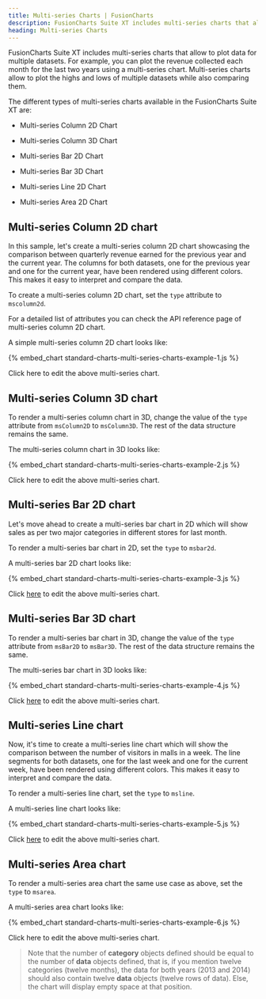 ```yaml
---
title: Multi-series Charts | FusionCharts
description: FusionCharts Suite XT includes multi-series charts that allow to plot data for multiple datasets. For example, you can plot the revenue collected each month for the last two years using a multi-series chart.
heading: Multi-series Charts
---
```


FusionCharts Suite XT includes multi-series charts that allow to plot data for multiple datasets. For example, you can plot the revenue collected each month for the last two years using a multi-series chart. Multi-series charts allow to plot the highs and lows of multiple datasets while also comparing them.

The different types of multi-series charts available in the FusionCharts Suite XT are:

* Multi-series Column 2D Chart

* Multi-series Column 3D Chart

* Multi-series Bar 2D Chart

* Multi-series Bar 3D Chart

* Multi-series Line 2D Chart

* Multi-series Area 2D Chart

## Multi-series Column 2D chart

In this sample, let's create a multi-series column 2D chart  showcasing the comparison between quarterly revenue earned for the previous year and the current year. The columns for both datasets, one for the previous year and one for the current year, have been rendered using different colors. This makes it easy to interpret and compare the data.

To create a multi-series column 2D chart, set the `type` attribute to `mscolumn2d`.

For a detailed list of attributes you can check the API reference page of multi-series column 2D chart.

A simple multi-series column 2D chart looks like:

{% embed_chart standard-charts-multi-series-charts-example-1.js %}

Click here to edit the above multi-series chart.

## Multi-series Column 3D chart

To render a multi-series column chart in 3D, change the value of the `type` attribute from `msColumn2D` to `msColumn3D`. The rest of the data structure remains the same.

The multi-series column chart in 3D looks like:

{% embed_chart standard-charts-multi-series-charts-example-2.js %}

Click here to edit the above multi-series chart.

## Multi-series Bar 2D chart
Let's move ahead to create a multi-series bar chart in 2D which will show sales as per two major categories in different stores for last month.

To render a multi-series bar chart in 2D, set the `type` to `msbar2d`.

A multi-series bar 2D chart looks like:

{% embed_chart standard-charts-multi-series-charts-example-3.js %}

Click [here](http://jsfiddle.net/fusioncharts/H92Sx/) to edit the above multi-series chart.

## Multi-series Bar 3D chart

To render a multi-series bar chart in 3D, change the value of the `type` attribute from `msBar2D` to `msBar3D`. The rest of the data structure remains the same.

The multi-series bar chart in 3D looks like:

{% embed_chart standard-charts-multi-series-charts-example-4.js %}

Click [here](http://jsfiddle.net/fusioncharts/X9xPM/) to edit the above multi-series chart.

## Multi-series Line chart

Now, it's time to create a multi-series line chart which will show the comparison between the number of visitors in malls in a week. The line segments for both datasets, one for the last week and one for the current week, have been rendered using different colors. This makes it easy to interpret and compare the data.

To render a multi-series line chart, set the `type` to `msline`.

A multi-series line chart looks like:

{% embed_chart standard-charts-multi-series-charts-example-5.js %}

Click [here](http://jsfiddle.net/fusioncharts/T5C6h/) to edit the above multi-series chart.

## Multi-series Area chart

To render a multi-series area chart the same use case as above, set the `type` to `msarea`.

A multi-series area chart looks like:

{% embed_chart standard-charts-multi-series-charts-example-6.js %}

Click here to edit the above multi-series chart.

> Note that the number of **category** objects defined should be equal to the number of **data** objects defined, that is, if you mention twelve categories (twelve months), the data for both years (2013 and 2014) should also contain twelve **data** objects (twelve rows of data). Else, the chart will display empty space at that position.